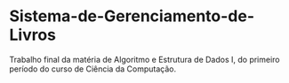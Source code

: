 # Sistema-de-Gerenciamento-de-Livros
Trabalho final da matéria de Algoritmo e Estrutura de Dados I, do primeiro período do curso de Ciência da Computação.
